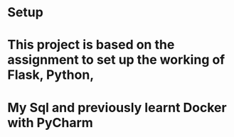 # Setup
# This project is based on the assignment to set up the working of Flask, Python,
# My Sql and previously learnt Docker with PyCharm
